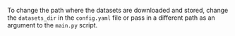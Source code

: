 To change the path where the datasets are downloaded and stored, change the `datasets_dir` in the `config.yaml` file or pass in a different path as an argument to the `main.py` script.